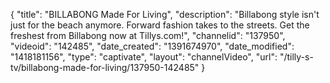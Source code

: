{
    "title": "BILLABONG Made For Living",
    "description": "Billabong style isn't just for the beach anymore. Forward fashion takes to the streets. Get the freshest from Billabong now at Tillys.com!",
    "channelid": "137950",
    "videoid": "142485",
    "date_created": "1391674970",
    "date_modified": "1418181156",
    "type": "captivate",
    "layout": "channelVideo",
    "url": "\/tilly-s-tv\/billabong-made-for-living\/137950-142485"
}